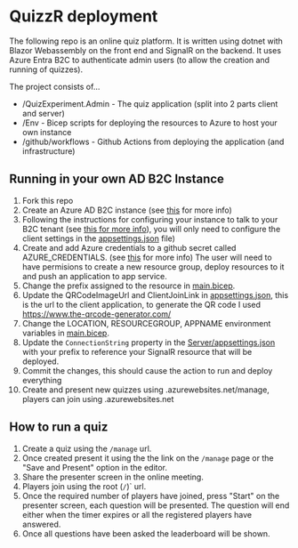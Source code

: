# QuizzR deployment

The following repo is an online quiz platform.  It is written using dotnet with Blazor Webassembly on the front end and SignalR on the backend.  It uses Azure Entra B2C to authenticate admin users (to allow the creation and running of quizzes).

The project consists of...

* /QuizExperiment.Admin - The quiz application (split into 2 parts client and server)
* /Env - Bicep scripts for deploying the resources to Azure to host your own instance
* /github/workflows - Github Actions from deploying the application (and infrastructure)

## Running in your own AD B2C Instance

1. Fork this repo
2. Create an Azure AD B2C instance (see [this](https://docs.microsoft.com/en-us/azure/active-directory-b2c/tutorial-create-tenant) for more info)
3. Following the instructions for configuring your instance to talk to your B2C tenant (see [this for more info](https://learn.microsoft.com/en-us/aspnet/core/blazor/security/webassembly/hosted-with-azure-active-directory-b2c?view=aspnetcore-7.0)), you will only need to configure the client settings in the [appsettings.json](./QuizExperiment.Admin/Client/wwwroot/appsettings.json) file)
4. Create and add Azure credentials to a github secret called AZURE_CREDENTIALS. (see [this](https://docs.microsoft.com/en-us/azure/developer/github/connect-from-azure?tabs=azure-portal%2Cwindows#use-the-azure-login-action-with-a-service-principal-secret) for more info) The user will need to have permisions to create a new resource group, deploy resources to it and push an application to app service.
5. Change the prefix assigned to the resource in [main.bicep](./Env/main.bicep).
6. Update the QRCodeImageUrl and ClientJoinLink in [appsettings.json](./QuizExperiment.Admin/Client/wwwroot/appsettings.json), this is the url to the client application, to generate the QR code I used https://www.the-qrcode-generator.com/
7. Change the LOCATION, RESOURCEGROUP, APPNAME environment variables in [main.bicep](./Env/main.bicep).
8. Update the `ConnectionString` property in the [Server/appsettings.json](./QuizExperiment.Admin/Server/appsettings.json#L11) with your prefix to reference your SignalR resource that will be deployed.
9. Commit the changes, this should cause the action to run and deploy everything
10. Create and present new quizzes using <APPNAME>.azurewebsites.net/manage, players can join using <APPNAME>.azurewebsites.net

## How to run a quiz

1. Create a quiz using the `/manage` url.
2. Once created present it using the the link on the `/manage` page or the "Save and Present" option in the editor.
3. Share the presenter screen in the online meeting.
4. Players join using the root (`/`)` url.
5. Once the required number of players have joined, press "Start" on the presenter screen, each question will be presented.  The question will end either when the timer expires or all the registered players have answered.
6. Once all questions have been asked the leaderboard will be shown.
